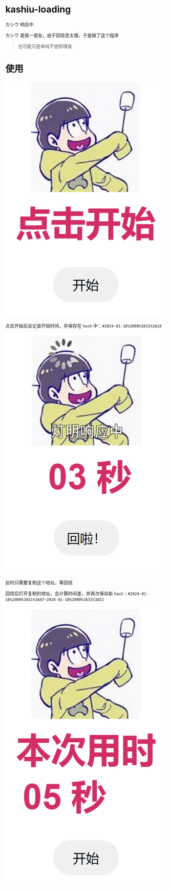 # kashiu-loading

カシウ 响应中

カシウ 是我一朋友，由于回信息太慢，于是做了这个程序

> 也可能只是单纯不想搭理我

# 使用

![](github/images/demo-1.png)

点击开始后会记录开始时间，并保存在 `hash` 中：`#2024-01-18%2000%3A31%3A34`

![](github/images/demo-2.png)

此时只需要复制这个地址，等回信

回信后打开复制的地址，会计算时间差，并再次保存新 `hash`：`#2024-01-18%2000%3A31%3A47~2024-01-18%2000%3A31%3A52`

![](github/images/demo-3.png)
